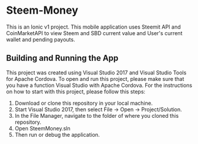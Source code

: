 # Steem-Money
This is an Ionic v1 project. This mobile application uses Steemit API and CoinMarketAPI to view Steem and SBD current value and User's current wallet and pending payouts.

## Building and Running the App
This project was created using Visual Studio 2017 and Visual Studio Tools for Apache Cordova. To open and run this project, please make sure that you have a function Visual Studio with Apache Cordova. For the instructions on how to start with this project, please follow this steps:

1. Download or clone this repository in your local machine.
2. Start Visual Studio 2017, then select File -> Open -> Project/Solution.
3. In the File Manager, navigate to the folder of where you cloned this repository.
4. Open SteemMoney.sln
5. Then run or debug the application.
